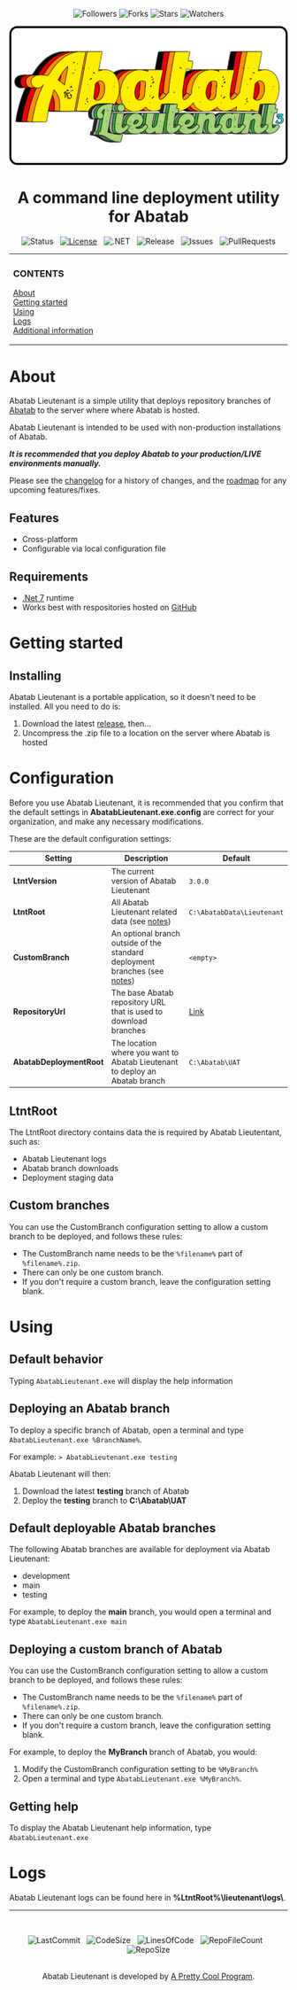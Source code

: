 <div align="center">

![Followers][GitHubFollowers] ![Forks][GitHubForks] ![Stars][GitHubStars] ![Watchers][GitHubWatchers]

[![Logo][Logo]][MainBranchUrl]

# A command line deployment utility for Abatab

![Status][Status]&nbsp;&nbsp;&nbsp;[![License][License]][LicenseUrl]&nbsp;&nbsp;&nbsp;![.NET][DotNet]&nbsp;&nbsp;&nbsp;![Release][Release]&nbsp;&nbsp;&nbsp;![Issues][Issues]&nbsp;&nbsp;&nbsp;![PullRequests][PullRequests]

</div>

<!-- The HTML indentations have to stay this way to work. -->
<table>
<tr>
<td img src="RepositoryData/Asset/Image/Document/README/spacer.png" alt="blank-spacer" width="1000" height="1">

  ### CONTENTS
  [About](#about)  
  [Getting started](#getting-started)  
  [Using](#using)  
  [Logs](#logs)  
  [Additional information](#additional-information)  
</td>
</tr>
</table>

# About

Abatab Lieutenant is a simple utility that deploys repository branches of [Abatab][AbatabUrl] to the server where where Abatab is hosted.

Abatab Lieutenant is intended to be used with non-production installations of Abatab.

***It is recommended that you deploy Abatab to your production/LIVE environments manually.***

Please see the [changelog][Changelog] for a history of changes, and the [roadmap][Roadmap] for any upcoming features/fixes.

## Features

* Cross-platform
* Configurable via local configuration file

## Requirements

* [.Net 7](https://dotnet.microsoft.com/en-us/download/dotnet/7.0) runtime
* Works best with respositories hosted on [GitHub](https://github.com/)

# Getting started

## Installing

Abatab Lieutenant is a portable application, so it doesn't need to be installed. All you need to do is:

1. Download the latest [release][ReleaseUrl], then...
2. Uncompress the .zip file to a location on the server where Abatab is hosted

# Configuration

Before you use Abatab Lieutenant, it is recommended that you confirm that the default settings in **AbatabLieutenant.exe.config** are correct for your organization, and make any necessary modifications.

These are the default configuration settings:

| Setting           | Description                                                                                | Default |
| ----------------- | ------------------------------------------------------------------------------------------ | ------- |
| **LtntVersion** | The current version of Abatab Lieutenant | `3.0.0` |
| **LtntRoot** | All Abatab Lieutenant related data (see [notes][LtntRootNotes]) | `C:\AbatabData\Lieutenant` |
| **CustomBranch** | An optional branch outside of the standard deployment branches (see [notes][CustomBranchNotes]) | `<empty>` |
| **RepositoryUrl** | The base Abatab repository URL that is used to download branches | [Link][AbatabBaseUrl] |
| **AbatabDeploymentRoot** | The location where you want to Abatab Lieutenant to deploy an Abatab branch | `C:\Abatab\UAT`

## LtntRoot

The LtntRoot directory contains data the is required by Abatab Lieutentant, such as:

* Abatab Lieutenant logs
* Abatab branch downloads
* Deployment staging data  

## Custom branches

You can use the CustomBranch configuration setting to allow a custom branch to be deployed, and follows these rules:

* The CustomBranch name needs to be the `%filename%` part of `%filename%.zip`.
* There can only be one custom branch.
* If you don't require a custom branch, leave the configuration setting blank.

# Using

## Default behavior

Typing `AbatabLieutenant.exe` will display the help information

## Deploying an Abatab branch

To deploy a specific branch of Abatab, open a terminal and type `AbatabLieutenant.exe %BranchName%`.

For example: `> AbatabLieutenant.exe testing`

Abatab Lieutenant will then:

1. Download the latest **testing** branch of Abatab
2. Deploy the **testing** branch to **C:\Abatab\UAT**

## Default deployable Abatab branches

The following Abatab branches are available for deployment via Abatab Lieutenant:

* development
* main
* testing

For example, to deploy the **main** branch, you would open a terminal and type `AbatabLieutenant.exe main`

## Deploying a custom branch of Abatab

You can use the CustomBranch configuration setting to allow a custom branch to be deployed, and follows these rules:

* The CustomBranch name needs to be the `%filename%` part of `%filename%.zip`.
* There can only be one custom branch.
* If you don't require a custom branch, leave the configuration setting blank.

For example, to deploy the **MyBranch** branch of Abatab, you would:

1. Modify the CustomBranch configuration setting to be `%MyBranch%`
2. Open a terminal and type `AbatabLieutenant.exe %MyBranch%`.

## Getting help

To display the Abatab Lieutenant help information, type `AbatabLieutenant.exe`

# Logs

Abatab Lieutenant logs can be found here in **%LtntRoot%\lieutenant\logs\\**.

***

<br>

<div align="center">

  ![LastCommit][LastCommit]&nbsp;&nbsp;&nbsp;![CodeSize][CodeSize]&nbsp;&nbsp;&nbsp;![LinesOfCode][LinesOfCode]&nbsp;&nbsp;&nbsp;![RepoFileCount][RepoFileCount]&nbsp;&nbsp;&nbsp;![RepoSize][RepoSize]
  <br>
  <br>

  Abatab Lieutenant is developed by [A Pretty Cool Program][APrettyCoolProgramUrl].

</div>

<!-- Top row -->
[GitHubFollowers]: https://img.shields.io/github/followers/spectrum-health-systems?style=social
[GitHubForks]: https://img.shields.io/github/forks/spectrum-health-systems/AbatabLieutenant?style=social
[GitHubStars]: https://img.shields.io/github/stars/spectrum-health-systems/AbatabLieutenant?style=social
[GitHubWatchers]: https://img.shields.io/github/watchers/spectrum-health-systems/AbatabLieutenant?style=social
[DotNet]: https://img.shields.io/badge/.NET-6.0-blueviolet

[AbatabUrl]: https://github.com/spectrum-health-systems/Abatab
[MainBranchUrl]: README.md
[Logo]: ./resources/images/logos/AbatabLieutenantLogo.png
[Status]: https://img.shields.io/badge/status-active-brightgreen?style=flat
[License]: https://img.shields.io/badge/license-apache%202.0-brightgreen?style=flat
[LicenseUrl]: https://www.apache.org/licenses/LICENSE-2.0
[Release]: https://img.shields.io/github/v/release/spectrum-health-systems/AbatabLieutenant?style=flat
[ReleaseUrl]: https://github.com/spectrum-health-systems/AbatabLieutenant/releases

[AbatabCommanderUrl]: https://github.com/spectrum-health-systems/AbatabCommander
[Changelog]: https://github.com/spectrum-health-systems/AbatabLieutenant/blob/main/docs/CHANGELOG.md
[Roadmap]: https://github.com/spectrum-health-systems/AbatabLieutenant/blob/main/docs/ROADMAP.md
[APrettyCoolProgramUrl]: https://github.com/APrettyCoolProgram

[AbatabBaseUrl]: https://github.com/spectrum-health-systems/Abatab/archive/refs/heads/
[LtntRootNotes]: #ltntroot
[CustomBranchNotes]: #deploying-a-custom-branch-of-abatab

[CodeSize]: https://img.shields.io/github/languages/code-size/spectrum-health-systems/AbatabLieutenant
[LinesOfCode]: https://img.shields.io/tokei/lines/github/spectrum-health-systems/AbatabLieutenant
[RepoFileCount]: https://img.shields.io/github/directory-file-count/spectrum-health-systems/AbatabLieutenant
[RepoSize]: https://img.shields.io/github/repo-size/spectrum-health-systems/AbatabLieutenant
[AllReleases]: https://img.shields.io/github/downloads/spectrum-health-systems/AbatabLieutenant/total
[Issues]: https://img.shields.io/github/issues/spectrum-health-systems/AbatabLieutenant
[PullRequests]: https://img.shields.io/github/issues-pr/spectrum-health-systems/AbatabLieutenant
[LastCommit]: https://img.shields.io/github/last-commit/spectrum-health-systems/AbatabLieutenant
